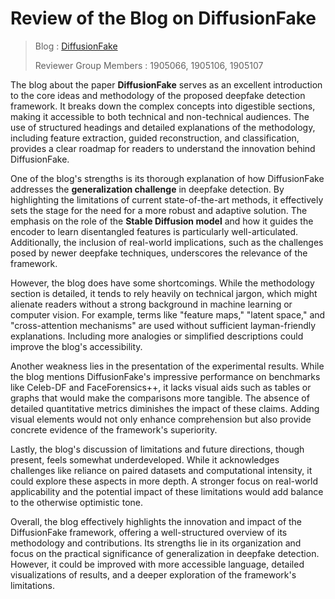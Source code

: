 # Review of the Blog on DiffusionFake

> Blog : [DiffusionFake](https://github.com/HafijulHoque/CSE-471-Blog)
>
> Reviewer Group Members : 1905066, 1905106, 1905107


The blog about the paper **DiffusionFake** serves as an excellent introduction to the core ideas and methodology of the proposed deepfake detection framework. It breaks down the complex concepts into digestible sections, making it accessible to both technical and non-technical audiences. The use of structured headings and detailed explanations of the methodology, including feature extraction, guided reconstruction, and classification, provides a clear roadmap for readers to understand the innovation behind DiffusionFake.

One of the blog's strengths is its thorough explanation of how DiffusionFake addresses the **generalization challenge** in deepfake detection. By highlighting the limitations of current state-of-the-art methods, it effectively sets the stage for the need for a more robust and adaptive solution. The emphasis on the role of the **Stable Diffusion model** and how it guides the encoder to learn disentangled features is particularly well-articulated. Additionally, the inclusion of real-world implications, such as the challenges posed by newer deepfake techniques, underscores the relevance of the framework.

However, the blog does have some shortcomings. While the methodology section is detailed, it tends to rely heavily on technical jargon, which might alienate readers without a strong background in machine learning or computer vision. For example, terms like "feature maps," "latent space," and "cross-attention mechanisms" are used without sufficient layman-friendly explanations. Including more analogies or simplified descriptions could improve the blog's accessibility.

Another weakness lies in the presentation of the experimental results. While the blog mentions DiffusionFake's impressive performance on benchmarks like Celeb-DF and FaceForensics++, it lacks visual aids such as tables or graphs that would make the comparisons more tangible. The absence of detailed quantitative metrics diminishes the impact of these claims. Adding visual elements would not only enhance comprehension but also provide concrete evidence of the framework's superiority.

Lastly, the blog's discussion of limitations and future directions, though present, feels somewhat underdeveloped. While it acknowledges challenges like reliance on paired datasets and computational intensity, it could explore these aspects in more depth. A stronger focus on real-world applicability and the potential impact of these limitations would add balance to the otherwise optimistic tone.



Overall, the blog effectively highlights the innovation and impact of the DiffusionFake framework, offering a well-structured overview of its methodology and contributions. Its strengths lie in its organization and focus on the practical significance of generalization in deepfake detection. However, it could be improved with more accessible language, detailed visualizations of results, and a deeper exploration of the framework's limitations.